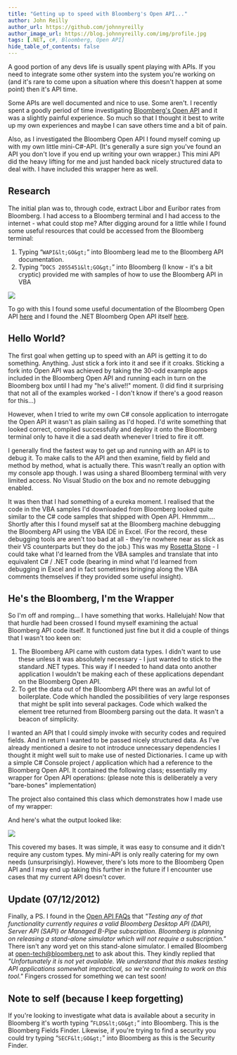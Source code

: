 ```yaml
---
title: "Getting up to speed with Bloomberg's Open API..."
author: John Reilly
author_url: https://github.com/johnnyreilly
author_image_url: https://blog.johnnyreilly.com/img/profile.jpg
tags: [.NET, c#, Bloomberg, Open API]
hide_table_of_contents: false
---
```

A good portion of any devs life is usually spent playing with APIs. If you need to integrate some other system into the system you're working on (and it's rare to come upon a situation where this doesn't happen at some point) then it's API time.

 Some APIs are well documented and nice to use. Some aren't. I recently spent a goodly period of time investigating [Bloomberg's Open API](<http://www.openbloomberg.com/open-api/>) and it was a slightly painful experience. So much so that I thought it best to write up my own experiences and maybe I can save others time and a bit of pain.

Also, as I investigated the Bloomberg Open API I found myself coming up with my own little mini-C#-API. (It's generally a sure sign you've found an API you don't love if you end up writing your own wrapper.) This mini API did the heavy lifting for me and just handed back nicely structured data to deal with. I have included this wrapper here as well.

## Research

The initial plan was to, through code, extract Libor and Euribor rates from Bloomberg. I had access to a Bloomberg terminal and I had access to the internet - what could stop me? After digging around for a little while I found some useful resources that could be accessed from the Bloomberg terminal:

1. Typing “`WAPI&lt;GO&gt;`” into Bloomberg lead me to the Bloomberg API documentation.
2. Typing “`DOCS 2055451&lt;GO&gt;`” into Bloomberg (I know - it's a bit cryptic) provided me with samples of how to use the Bloomberg API in VBA

<!-- -->

![](http://4.bp.blogspot.com/-mZxP0-jXRIo/UKJ8y8Gs5AI/AAAAAAAAAW0/qNyIN9hGBiQ/s400/bloombergwapidocumentation.gif)

To go with this I found some useful documentation of the Bloomberg Open API [here](<http://www.openbloomberg.com/files/2012/10/blpapi-developers-guide.pdf>) and I found the .NET Bloomberg Open API itself [here](<http://www.openbloomberg.com/open-api/>).

## Hello World?

The first goal when getting up to speed with an API is getting it to do something. Anything. Just stick a fork into it and see if it croaks. Sticking a fork into Open API was achieved by taking the 30-odd example apps included in the Bloomberg Open API and running each in turn on the Bloomberg box until I had my "he's alive!!" moment. (I did find it surprising that not all of the examples worked - I don't know if there's a good reason for this...)

However, when I tried to write my own C# console application to interrogate the Open API it wasn't as plain sailing as I'd hoped. I'd write something that looked correct, compiled successfully and deploy it onto the Bloomberg terminal only to have it die a sad death whenever I tried to fire it off.

I generally find the fastest way to get up and running with an API is to debug it. To make calls to the API and then examine, field by field and method by method, what is actually there. This wasn't really an option with my console app though. I was using a shared Bloomberg terminal with very limited access. No Visual Studio on the box and no remote debugging enabled.

It was then that I had something of a eureka moment. I realised that the code in the VBA samples I'd downloaded from Bloomberg looked quite similar to the C# code samples that shipped with Open API. Hmmmm.... Shortly after this I found myself sat at the Bloomberg machine debugging the Bloomberg API using the VBA IDE in Excel. (For the record, these debugging tools are aren't too bad at all - they're nowhere near as slick as their VS counterparts but they do the job.) This was my [Rosetta Stone](<http://en.wikipedia.org/wiki/Rosetta_Stone>) \- I could take what I'd learned from the VBA samples and translate that into equivalent C# / .NET code (bearing in mind what I'd learned from debugging in Excel and in fact sometimes bringing along the VBA comments themselves if they provided some useful insight).

## He's the Bloomberg, I'm the Wrapper

So I'm off and romping... I have something that works. Hallelujah! Now that that hurdle had been crossed I found myself examining the actual Bloomberg API code itself. It functioned just fine but it did a couple of things that I wasn't too keen on:

1. The Bloomberg API came with custom data types. I didn't want to use these unless it was absolutely necessary - I just wanted to stick to the standard .NET types. This way if I needed to hand data onto another application I wouldn't be making each of these applications dependant on the Bloomberg Open API.
2. To get the data out of the Bloomberg API there was an awful lot of boilerplate. Code which handled the possibilities of very large responses that might be split into several packages. Code which walked the element tree returned from Bloomberg parsing out the data. It wasn't a beacon of simplicity.

<!-- -->

I wanted an API that I could simply invoke with security codes and required fields. And in return I wanted to be passed nicely structured data. As I've already mentioned a desire to not introduce unnecessary dependencies I thought it might well suit to make use of nested Dictionaries. I came up with a simple C# Console project / application which had a reference to the Bloomberg Open API. It contained the following class; essentially my wrapper for Open API operations: (please note this is deliberately a very "bare-bones" implementation)

<script src="https://gist.github.com/4065815.js?file=BloombergApi.cs"></script>

The project also contained this class which demonstrates how I made use of my wrapper:

<script src="https://gist.github.com/4065815.js?file=NicerBloombergApiDemo.cs"></script>

And here's what the output looked like:

![](http://1.bp.blogspot.com/-1ghUYqbl0AE/UKJ_3vsuKqI/AAAAAAAAAXI/pPKR5dup48U/s400/Bloomberg.png)

This covered my bases. It was simple, it was easy to consume and it didn't require any custom types. My mini-API is only really catering for my own needs (unsurprisingly). However, there's lots more to the Bloomberg Open API and I may end up taking this further in the future if I encounter use cases that my current API doesn't cover.

## Update (07/12/2012)

Finally, a PS. I found in the [Open API FAQs](<http://www.openbloomberg.com/faq/>) that *"Testing any of that functionality currently requires a valid Bloomberg Desktop API (DAPI), Server API (SAPI) or Managed B-Pipe subscription. Bloomberg is planning on releasing a stand-alone simulator which will not require a subscription."* There isn't any word yet on this stand-alone simulator. I emailed Bloomberg at [open-tech@bloomberg.net](<mailto:open-tech@bloomberg.net>) to ask about this. They kindly replied that *"Unfortunately it is not yet available. We understand that this makes testing API applications somewhat impractical, so we're continuing to work on this tool."* Fingers crossed for something we can test soon!

## Note to self (because I keep forgetting)

If you're looking to investigate what data is available about a security in Bloomberg it's worth typing “`FLDS&lt;GO&gt;`” into Bloomberg. This is the Bloomberg Fields Finder. Likewise, if you're trying to find a security you could try typing “`SECF&lt;GO&gt;`” into Bloomberg as this is the Security Finder.


